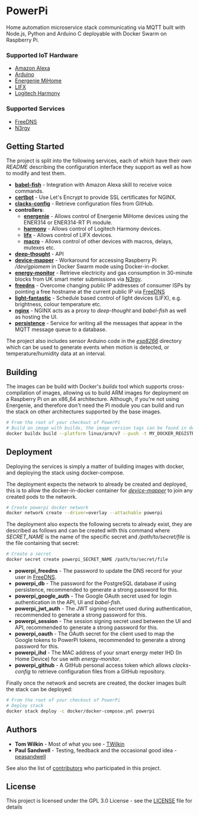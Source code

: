 # PowerPi

Home automation microservice stack communicating via MQTT built with Node.js, Python and Arduino C deployable with Docker Swarm on Raspberry Pi.

### Supported IoT Hardware

-   [Amazon Alexa](https://developer.amazon.com/en-GB/alexa/devices)
-   [Arduino](https://www.arduino.cc/)
-   [Energenie MiHome](https://energenie4u.co.uk/catalogue/category/Raspberry-Pi-Accessories)
-   [LIFX](https://www.lifx.com/)
-   [Logitech Harmony](https://www.logitech.com/en-gb/products/harmony.html)

### Supported Services

-   [FreeDNS](https://freedns.afraid.org/)
-   [N3rgy](http://www.n3rgy.com/)

## Getting Started

The project is split into the following services, each of which have their own _README_ describing the configuration interface they support as well as how to modify and test them.

-   [**babel-fish**](babel-fish/README.md) - Integration with Amazon Alexa skill to receive voice commands.
-   [**certbot**](certbot/README.md) - Use Let's Encrypt to provide SSL certificates for NGINX.
-   [**clacks-config**](clacks-config/READEME.md) - Retrieve configuration files from GitHub.
-   **controllers**:
    -   [**energenie**](controllers/energenie/README.md) - Allows control of Energenie MiHome devices using the ENER314 or ENER314-RT Pi module.
    -   [**harmony**](controllers/harmony/README.md) - Allows control of Logitech Harmony devices.
    -   [**lifx**](controllers/lifx/README.md) - Allows control of LIFX devices.
    -   [**macro**](controllers/macro/README.md) - Allows control of other devices with macros, delays, mutexes etc.
-   [**deep-thought**](deep-thought/README.md) - API
-   [**device-mapper**](device-mapper/README.md) - Workaround for accessing Raspberry Pi _/dev/gpiomem_ in Docker Swarm mode using Docker-in-docker.
-   [**energy-monitor**](energy-monitor/README.md) - Retrieve electricity and gas consumption in 30-minute blocks from UK smart meter submissions via [N3rgy](http://www.n3rgy.com/).
-   [**freedns**](freedns/README.md) - Overcome changing public IP addresses of consumer ISPs by pointing a free hostname at the current public IP via [FreeDNS](https://freedns.afraid.org/)
-   [**light-fantastic**](light-fantastic/README.md) - Schedule based control of light devices (LIFX), e.g. brightness, colour temperature etc.
-   [**nginx**](nginx/README.md) - NGINX acts as a proxy to _deep-thought_ and _babel-fish_ as well as hosting the UI.
-   [**persistence**](pesistence/README.md) - Service for writing all the messages that appear in the MQTT message queue to a database.

The project also includes sensor Arduino code in the [_esp8266_](esp8266/README.md) directory which can be used to generate events when motion is detected, or temperature/humidity data at an interval.

## Building

The images can be build with Docker's _buildx_ tool which supports cross-compilation of images, allowing us to build ARM images for deployment on a Raspberry Pi on an x86_64 architecture. Although, if you're not using Energenie, and therefore don't need the Pi module you can build and run the stack on other architectures supported by the base images.

```bash
# From the root of your checkout of PowerPi
# Build an image with buildx, the image version tags can be found in docker/docker-compose.yml
docker buildx build --platform linux/arm/v7 --push -t MY_DOCKER_REGISTRY/powerpi/clacks-config:0.0.2 -f clacks-config/Dockerfile .
```

## Deployment

Deploying the services is simply a matter of building images with docker, and deploying the stack using docker-compose.

The deployment expects the network to already be created and deployed, this is to allow the docker-in-docker container for [_device-mapper_](device-mapper/README.md) to join any created pods to the network.

```bash
# Create powerpi docker network
docker network create --driver=overlay --attachable powerpi
```

The deployment also expects the following secrets to already exist, they are described as follows and can be created with this command where _SECRET_NAME_ is the name of the specific secret and _/path/to/secret/file_ is the file containing that secret:

```bash
# Create a secret
docker secret create powerpi_SECRET_NAME /path/to/secret/file
```

-   **powerpi_freedns** - The password to update the DNS record for your user in [FreeDNS](https://freedns.afraid.org/).
-   **powerpi_db** - The password for the PostgreSQL database if using persistence, recommended to generate a strong password for this.
-   **powerpi_google_auth** - The Google OAuth secret used for login authentication in the API, UI and _babel-fish_.
-   **powerpi_jwt_auth** - The JWT signing secret used during authentication, recommended to generate a strong password for this.
-   **powerpi_session** - The session signing secret used between the UI and API, recommended to generate a strong password for this.
-   **powerpi_oauth** - The OAuth secret for the client used to map the Google tokens to PowerPi tokens, recommended to generate a strong password for this.
-   **powerpi_ihd** - The MAC address of your smart energy meter IHD (In Home Device) for use with _energy-monitor_.
-   **powerpi_github** - A GitHub personal access token which allows _clacks-config_ to retrieve configuration files from a GitHub repository.

Finally once the network and secrets are created, the docker images built the stack can be deployed:

```bash
# From the root of your checkout of PowerPi
# Deploy stack
docker stack deploy -c docker/docker-compose.yml powerpi
```

## Authors

-   **Tom Wilkin** - Most of what you see - [TWilkin](https://github.com/TWilkin)
-   **Paul Sandwell** - Testing, feedback and the occasional good idea - [peasandwell](https://github.com/peasandwell)

See also the list of [contributors](https://github.com/TWilkin/powerpi/contributors) who participated in this project.

## License

This project is licensed under the GPL 3.0 License - see the [LICENSE](LICENSE) file for details
